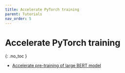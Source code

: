 ```yaml
---
title: Accelerate PyTorch training
parent: Tutorials
nav_order: 5
---
```

# Accelerate PyTorch training
{: .no_toc }


* [Accelerate pre-training of large BERT model](https://github.com/microsoft/onnxruntime-training-examples/tree/master/nvidia-bert)